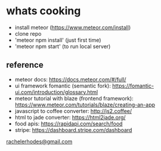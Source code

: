 # whats cooking

 - install meteor (https://www.meteor.com/install)
 - clone repo
 - 'meteor npm install' (just first time)
 - 'meteor npm start' (to run local server)

## reference
 - meteor docs: https://docs.meteor.com/#/full/
 - ui framework fomantic (semantic fork): https://fomantic-ui.com/introduction/glossary.html
 - meteor tutorial with blaze (frontend framework): https://www.meteor.com/tutorials/blaze/creating-an-app
 - javascript to coffee converter: http://js2.coffee/
 - html to jade converter: https://html2jade.org/
 - food apis: https://rapidapi.com/search/food
 - stripe: https://dashboard.stripe.com/dashboard


rachelerhodes@gmail.com
